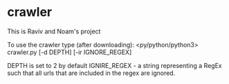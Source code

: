 # crawler

This is Raviv and Noam's project

To use the crawler type (after downloading): <py/python/python3> crawler.py [-d DEPTH] [-ir IGNORE_REGEX]

DEPTH is set to 2 by default
IGNIRE_REGEX - a string representing a RegEx such that all urls that are included in the regex are ignored.
